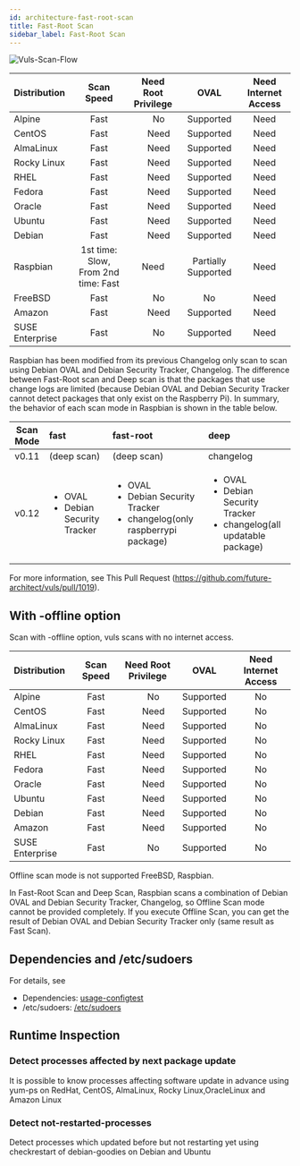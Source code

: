 ```yaml
---
id: architecture-fast-root-scan
title: Fast-Root Scan
sidebar_label: Fast-Root Scan
---
```


![Vuls-Scan-Flow](/img/docs/vuls-scan-flow-fast-root.png)

| Distribution|                             Scan Speed | Need Root Privilege |                 OVAL | Need Internet Access|
|:------------|:--------------------------------------:|:-------------------:|:--------------------:|:---------------------------------------:|
| Alpine      |                                   Fast |　                No |            Supported |                                    Need |
| CentOS      |                                   Fast |　              Need |            Supported |                                    Need |
| AlmaLinux   |                                   Fast |　              Need |            Supported |                                    Need |
| Rocky Linux |                                   Fast |　              Need |            Supported |                                    Need |
| RHEL        |                                   Fast |　              Need |            Supported |                                    Need |
| Fedora      |                                   Fast |　              Need |            Supported |                                    Need |
| Oracle      |                                   Fast |　              Need |            Supported |                                    Need |
| Ubuntu      |                                   Fast |　              Need |            Supported |                                    Need |
| Debian      |                                   Fast |　              Need |            Supported |                                    Need |
| Raspbian    |    1st time: Slow, From 2nd time: Fast |                Need |  Partially Supported |                                    Need |
| FreeBSD     |                                   Fast |　                No |                   No |                                    Need |
| Amazon      |                                   Fast |　              Need |            Supported |                                    Need |
| SUSE Enterprise |                               Fast |　                No |            Supported |                                    Need |

Raspbian has been modified from its previous Changelog only scan to scan using Debian OVAL and Debian Security Tracker, Changelog.
The difference between Fast-Root scan and Deep scan is that the packages that use change logs are limited (because Debian OVAL and Debian Security Tracker cannot detect packages that only exist on the Raspberry Pi).
In summary, the behavior of each scan mode in Raspbian is shown in the table below.

|     Scan Mode    | fast |                 fast-root                |         deep         |
|:----------------:|:----|:----------------------------------------|:--------------------|
|      v0.11     |   (deep scan)  |                 (deep scan)                |       changelog      |
|    v0.12   | <ul><li>OVAL</li><li>Debian Security Tracker</li></ul> | <ul><li>OVAL</li><li>Debian Security Tracker</li><li>changelog(only raspberrypi package)</li></ul> | <ul><li>OVAL</li><li>Debian Security Tracker</li><li>changelog(all updatable package)</li></ul> |

For more information, see This Pull Request (https://github.com/future-architect/vuls/pull/1019).

## With -offline option

Scan with -offline option, vuls scans with no internet access.

| Distribution|                             Scan Speed | Need Root Privilege |       OVAL | Need Internet Access|
|:------------|:--------------------------------------:|:-------------------:|:----------:|:---------------------------------------:|
| Alpine      |                                   Fast |　                No |  Supported |                                    No |
| CentOS      |                                   Fast |　              Need |  Supported |                                    No |
| AlmaLinux   |                                   Fast |　              Need |  Supported |                                    No |
| Rocky Linux |                                   Fast |　              Need |  Supported |                                    No |
| RHEL        |                                   Fast |　              Need |  Supported |                                    No |
| Fedora      |                                   Fast |　              Need |  Supported |                                    No |
| Oracle      |                                   Fast |　              Need |  Supported |                                    No |
| Ubuntu      |                                   Fast |　              Need |  Supported |                                    No |
| Debian      |                                   Fast |　              Need |  Supported |                                    No |
| Amazon      |                                   Fast |　              Need |  Supported |                                    No |
| SUSE Enterprise |                               Fast |　                No |  Supported |                                    No |

Offline scan mode is not supported FreeBSD, Raspbian.

In Fast-Root Scan and Deep Scan, Raspbian scans a combination of Debian OVAL and Debian Security Tracker, Changelog, so Offline Scan mode cannot be provided completely.
If you execute Offline Scan, you can get the result of Debian OVAL and Debian Security Tracker only (same result as Fast Scan).

## Dependencies and /etc/sudoers

For details, see

- Dependencies: [usage-configtest](usage-configtest.md#fast-root-scan-mode)
- /etc/sudoers: [/etc/sudoers](usage-configtest.md#etc-sudoers)

## Runtime Inspection

### Detect processes affected by next package update

It is possible to know processes affecting software update in advance using yum-ps on RedHat, CentOS, AlmaLinux, Rocky Linux,OracleLinux and Amazon Linux

### Detect not-restarted-processes

Detect processes which updated before but not restarting yet using checkrestart of debian-goodies on Debian and Ubuntu
